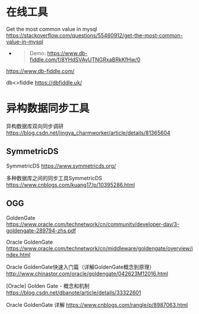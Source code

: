 
# 在线工具

Get the most common value in mysql https://stackoverflow.com/questions/55460912/get-the-most-common-value-in-mysql
- > Demo: https://www.db-fiddle.com/f/8YHdSVAvUTNGRxaBRkKfHw/0

https://www.db-fiddle.com/

db<>fiddle https://dbfiddle.uk/

# 异构数据同步工具

异构数据库双向同步调研 https://blog.csdn.net/jingya_charmworker/article/details/81365604

## SymmetricDS

SymmetricDS https://www.symmetricds.org/

多种数据库之间的同步工具SymmetricDS https://www.cnblogs.com/kuang17/p/10395286.html

## OGG

GoldenGate https://www.oracle.com/technetwork/cn/community/developer-day/3-goldengate-289794-zhs.pdf

Oracle GoldenGate https://www.oracle.com/technetwork/cn/middleware/goldengate/overview/index.html

Oracle GoldenGate快速入门篇（详解GoldenGate概念到原理） http://www.chinastor.com/oracle/goldengate/042623M12016.html

[Oracle] Golden Gate - 概念和机制 https://blog.csdn.net/dbanote/article/details/33322601

Oracle GoldenGate 详解 https://www.cnblogs.com/rangle/p/8987063.html
